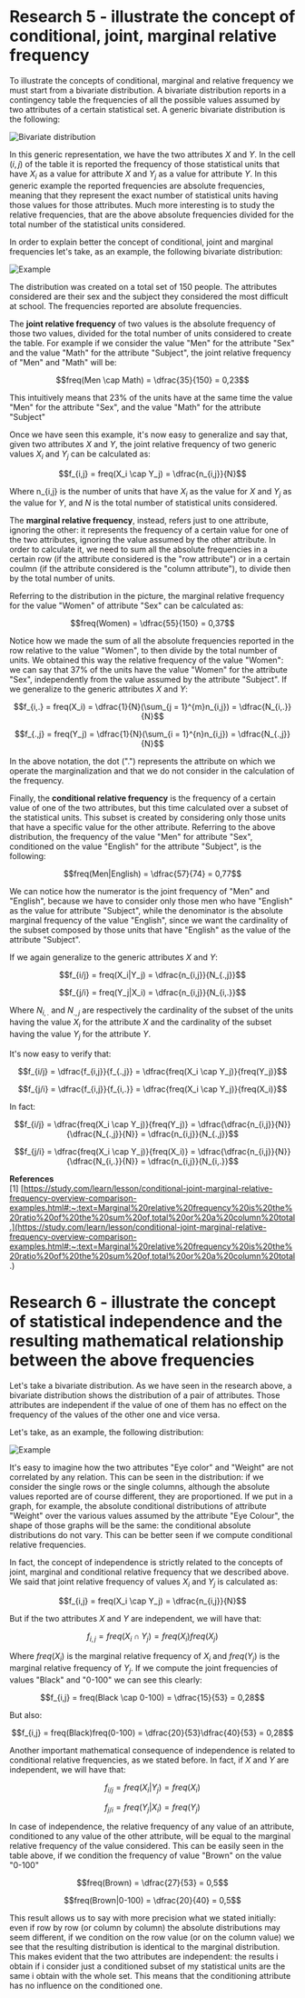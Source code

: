 <script type="text/javascript" id="MathJax-script" async
  src="https://cdn.jsdelivr.net/npm/mathjax@3/es5/tex-mml-chtml.js">
</script>
<script>
  MathJax = {
    tex: {
      inlineMath: [['$', '$']]
    }
  };
</script>

# Research 5 - illustrate the concept of conditional, joint, marginal relative frequency

To illustrate the concepts of conditional, marginal and relative frequency we must start from a bivariate distribution. A bivariate distribution reports in a contingency table the frequencies of all the possible values assumed by two attributes of a certain statistical set. A generic bivariate distribution is the following:

![Bivariate distribution](/StatisticsHomework/docs/assets/images/bivariate.jpg)

In this generic representation, we have the two attributes $X$ and $Y$. In the cell $(i,j)$ of the table it is reported the frequency of those statistical units that have $X_i$ as a value for attribute $X$ and $Y_j$ as a value for attribute $Y$. In this generic example the reported frequencies are absolute frequencies, meaning that they represent the exact number of statistical units having those values for those attributes. Much more interesting is to study the relative frequencies, that are the above absolute frequencies divided for the total number of the statistical units considered.

In order to explain better the concept of conditional, joint and marginal frequencies let's take, as an example, the following bivariate distribution:

![Example](/StatisticsHomework/docs/assets/images/simplebivar.png)

The distribution was created on a total set of 150 people. The attributes considered are their sex and the subject they considered the most difficult at school. The frequencies reported are absolute frequencies.

The **joint relative frequency** of two values is the absolute frequency of those two values, divided for the total number of units considered to create the table. For example if we consider the value "Men" for the attribute "Sex" and the value "Math" for the attribute "Subject", the joint relative frequency of "Men" and "Math" will be:

$$freq(Men \cap Math) = \dfrac{35}{150} = 0,23$$

This intuitively means that 23% of the units have at the same time the value "Men" for the attribute "Sex", and the value "Math" for the attribute "Subject"

Once we have seen this example, it's now easy to generalize and say that, given two attributes $X$ and $Y$, the joint relative frequency of two generic values $X_i$ and $Y_j$ can be calculated as:

$$f_{i,j} = freq(X_i \cap Y_j) = \dfrac{n_{i,j}}{N}$$

Where n_{i,j} is the number of units that have $X_i$ as the value for $X$ and $Y_j$ as the value for $Y$, and $N$ is the total number of statistical units considered.

The **marginal relative frequency**, instead, refers just to one attribute, ignoring the other: it represents the frequency of a certain value for one of the two attributes, ignoring the value assumed by the other attribute. In order to calculate it, we need to sum all the absolute frequencies in a certain row (if the attribute considered is the "row attribute") or in a certain coulmn (if the attribute considered is the "column attribute"), to divide then by the total number of units.

Referring to the distribution in the picture, the marginal relative frequency for the value "Women" of attribute "Sex" can be calculated as:

$$freq(Women) = \dfrac{55}{150} = 0,37$$

Notice how we made the sum of all the absolute frequencies reported in the row relative to the value "Women", to then divide by the total number of units. We obtained this way the relative frequency of the value "Women": we can say that 37% of the units have the value "Women" for the attribute "Sex", independently from the value assumed by the attribute "Subject". If we generalize to the generic attributes $X$ and $Y$:

$$f_{i,.} = freq(X_i) = \dfrac{1}{N}(\sum_{j = 1}^{m}n_{i,j}) = \dfrac{N_{i,.}}{N}$$

$$f_{.,j} = freq(Y_j) = \dfrac{1}{N}(\sum_{i = 1}^{n}n_{i,j}) = \dfrac{N_{.,j}}{N}$$

In the above notation, the dot (".") represents the attribute on which we operate the marginalization and that we do not consider in the calculation of the frequency.

Finally, the **conditional relative frequency** is the frequency of a certain value of one of the two attributes, but this time calculated over a subset of the statistical units. This subset is created by considering only those units that have a specific value for the other attribute. Referring to the above distribution, the frequency of the value "Men" for attribute "Sex", conditioned on the value "English" for the attribute "Subject", is the following:

$$freq(Men|English) = \dfrac{57}{74} = 0,77$$

We can notice how the numerator is the joint frequency of "Men" and "English", because we have to consider only those men who have "English" as the value for attribute "Subject", while the denominator is the absolute marginal frequency of the value "English", since we want the cardinality of the subset composed by those units that have "English" as the value of the attribute "Subject".

If we again generalize to the generic attributes $X$ and $Y$:

$$f_{i/j} = freq(X_i|Y_j) = \dfrac{n_{i,j}}{N_{.,j}}$$

$$f_{j/i} = freq(Y_j|X_i) = \dfrac{n_{i,j}}{N_{i,.}}$$

Where $N_{i,.}$ and $N_{.,j}$ are respectively the cardinality of the subset of the units having the value $X_i$ for the attribute $X$ and the cardinality of the subset having the value $Y_j$ for the attribute $Y$.

It's now easy to verify that:

$$f_{i/j} =  \dfrac{f_{i,j}}{f_{.,j}} = \dfrac{freq(X_i \cap Y_j)}{freq(Y_j)}$$

$$f_{j/i} =  \dfrac{f_{i,j}}{f_{i,.}} = \dfrac{freq(X_i \cap Y_j)}{freq(X_i)}$$

In fact:

$$f_{i/j} =  \dfrac{freq(X_i \cap Y_j)}{freq(Y_j)} = \dfrac{\dfrac{n_{i,j}}{N}}{\dfrac{N_{.,j}}{N}} = \dfrac{n_{i,j}}{N_{.,j}}$$

$$f_{j/i} =  \dfrac{freq(X_i \cap Y_j)}{freq(X_i)} = \dfrac{\dfrac{n_{i,j}}{N}}{\dfrac{N_{i,.}}{N}} = \dfrac{n_{i,j}}{N_{i,.}}$$

**References** \
[1] [https://study.com/learn/lesson/conditional-joint-marginal-relative-frequency-overview-comparison-examples.html#:~:text=Marginal%20relative%20frequency%20is%20the%20ratio%20of%20the%20sum%20of,total%20or%20a%20column%20total.](https://study.com/learn/lesson/conditional-joint-marginal-relative-frequency-overview-comparison-examples.html#:~:text=Marginal%20relative%20frequency%20is%20the%20ratio%20of%20the%20sum%20of,total%20or%20a%20column%20total.)

# Research 6 - illustrate the concept of statistical independence and the resulting mathematical relationship between the above frequencies

Let's take a bivariate distribution. As we have seen in the research above, a bivariate distribution shows the distribution of a pair of attributes. Those attributes are independent if the value of one of them has no effect on the frequency of the values of the other one and vice versa.

Let's take, as an example, the following distribution:

![Example](/StatisticsHomework/docs/assets/images/amothersimplbiv.jpg)

It's easy to imagine how the two attributes "Eye color" and "Weight" are not correlated by any relation. This can be seen in the distribution: if we consider the single rows or the single columns, although the absolute values reported are of course different, they are proportioned. If we put in a graph, for example, the absolute conditional distributions of attribute "Weight" over the various values assumed by the attribute "Eye Colour", the shape of those graphs will be the same: the conditional absolute distributions do not vary. This can be better seen if we compute conditional relative frequencies.

In fact, the concept of independence is strictly related to the concepts of joint, marginal and conditional relative frequency that we described above. We said that joint relative frequency of values $X_i$ and $Y_j$ is calculated as:

$$f_{i,j} = freq(X_i \cap Y_j) = \dfrac{n_{i,j}}{N}$$

But if the two attributes $X$ and $Y$ are independent, we will have that:

$$f_{i,j} = freq(X_i \cap Y_j) = freq(X_i)freq(X_j)$$

Where $freq(X_i)$ is the marginal relative frequency of $X_i$ and $freq(Y_j)$ is the marginal relative frequency of $Y_j$. If we compute the joint frequencies of values "Black" and "0-100" we can see this clearly:

$$f_{i,j} = freq(Black \cap 0-100) = \dfrac{15}{53} = 0,28$$

But also:

$$f_{i,j} = freq(Black)freq(0-100) = \dfrac{20}{53}\dfrac{40}{53} = 0,28$$

Another important mathematical consequence of independence is related to conditional relative frequencies, as we stated before. In fact, if $X$ and $Y$ are independent, we will have that:

$$f_{i/j} = freq(X_i|Y_j) = freq(X_i)$$

$$f_{j/i} = freq(Y_j|X_i) = freq(Y_j)$$

In case of independence, the relative frequency of any value of an attribute, conditioned to any value of the other attribute, will be equal to the marginal relative frequency of the value considered. This can be easily seen in the table above, if we condition the frequency of value "Brown" on the value "0-100"

$$freq(Brown) = \dfrac{27}{53} = 0,5$$

$$freq(Brown|0-100) = \dfrac{20}{40} = 0,5$$

This result allows us to say with more precision what we stated initially: even if row by row (or column by column) the absolute distributions may seem different, if we condition on the row value (or on the column value) we see that the resulting distribution is identical to the marginal distribution. This makes evident that the two attributes are independent: the results i obtain if i consider just a conditioned subset of my statistical units are the same i obtain with the whole set. This means that the conditioning attribute has no influence on the conditioned one.
